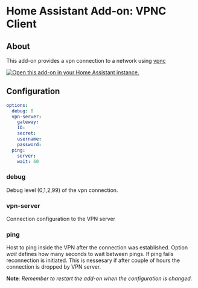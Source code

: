 # Home Assistant Add-on: VPNC Client

## About

This add-on provides a vpn connection to a network using [vpnc](https://man.archlinux.org/man/vpnc.8.en)


[![Open this add-on in your Home Assistant instance.][addon-badge]][addon]
## Configuration

```yaml
options:
  debug: 0
  vpn-server:
    gateway:
    ID:
    secret:
    username:
    password:
  ping:
    server:
    wait: 60 
```

### debug

Debug level (0,1,2,99) of the vpn connection.

### vpn-server

Connection configuration to the VPN server

### ping

Host to ping inside the VPN after the connection was established. Option _wait_ defines how many seconds to wait between pings. If ping fails reconnection is initiated. This is nessesary if after couple of hours the connection is dropped by VPN server.

**Note**: _Remember to restart the add-on when the configuration is changed._

[addon-badge]: https://my.home-assistant.io/badges/supervisor_addon.svg
[addon]: https://my.home-assistant.io/redirect/supervisor_addon/?repository_url=https%3A%2F%2Fgithub.com%2Feuweb%2Fhassio-addons&addon=47267a49_vpnc_client